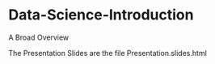 # Data-Science-Introduction
A Broad Overview


The Presentation Slides are the file Presentation.slides.html
